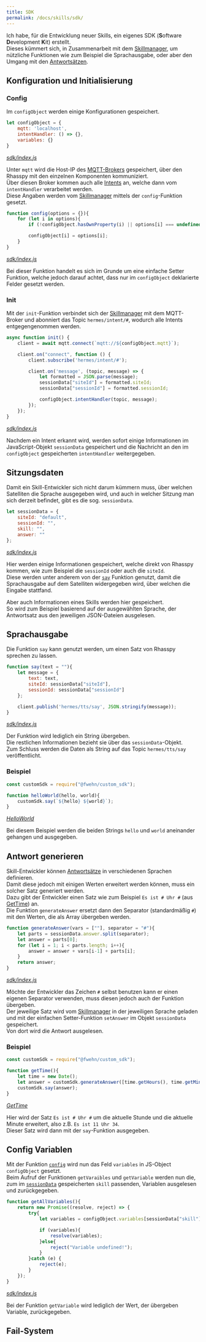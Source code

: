 ```yaml
---
title: SDK
permalink: /docs/skills/sdk/
---
```


Ich habe, für die Entwicklung neuer Skills, ein eigenes SDK (**S**oftware **D**evelopment **K**it) erstellt.  
Dieses kümmert sich, in Zusammenarbeit mit dem [Skillmanager](./../client/skillmanager.md), um nützliche Funktionen wie zum Beispiel die Sprachausgabe, oder aber den Umgang mit den [Antwortsätzen](./locales.md#Antwortsätze).  

## Konfiguration und Initialisierung

### Config

Im ``configObject`` werden einige Konfigurationen gespeichert.

````javascript
let configObject = {
    mqtt: 'localhost',
    intentHandler: () => {},
    variables: {}
}
````
*[sdk/index.js](https://github.com/fwehn/pp-voiceassistant/blob/main/src/sdk/index.js)*

Unter ``mqtt`` wird die Host-IP des [MQTT-Brokers](https://mqtt.org/) gespeichert, über den Rhasspy mit den einzelnen Komponenten kommuniziert.  
Über diesen Broker kommen auch alle [Intents](https://rhasspy.readthedocs.io/en/latest/intent-recognition/#mqtthermes) an, welche dann vom ``intentHandler`` verarbeitet werden.  
Diese Angaben werden vom [Skillmanager](./../client/skillmanager.md) mittels der ``config``-Funktion gesetzt.

````javascript
function config(options = {}){
    for (let i in options){
        if (!configObject.hasOwnProperty(i) || options[i] === undefined || options[i] === null) continue;

        configObject[i] = options[i];
    }
}
```` 
*[sdk/index.js](https://github.com/fwehn/pp-voiceassistant/blob/main/src/sdk/index.js)*

Bei dieser Funktion handelt es sich im Grunde um eine einfache Setter Funktion, welche jedoch darauf achtet, dass nur im ``configObject`` deklarierte Felder gesetzt werden.

### Init

Mit der ``init``-Funktion verbindet sich der [Skillmanager](./../client/skillmanager.md) mit dem MQTT-Broker und abonniert das Topic ``hermes/intent/#``, wodurch alle Intents entgegengenommen werden.

````javascript
async function init() {
    client = await mqtt.connect(`mqtt://${configObject.mqtt}`);

    client.on("connect", function () {
        client.subscribe('hermes/intent/#');

        client.on('message', (topic, message) => {
            let formatted = JSON.parse(message);
            sessionData["siteId"] = formatted.siteId;
            sessionData["sessionId"] = formatted.sessionId;

            configObject.intentHandler(topic, message);
        });
    });
}
````
*[sdk/index.js](https://github.com/fwehn/pp-voiceassistant/blob/main/src/sdk/index.js)*

Nachdem ein Intent erkannt wird, werden sofort einige Informationen im JavaScript-Objekt ``sessionData`` gespeichert und die Nachricht an den im ``configObject`` gespeicherten ``intentHandler`` weitergegeben.  

## Sitzungsdaten

Damit ein Skill-Entwickler sich nicht darum kümmern muss, über welchen Satelliten die Sprache ausgegeben wird, und auch in welcher Sitzung man sich derzeit befindet, gibt es die sog. ``sessionData``.

````javascript
let sessionData = {
    siteId: "default",
    sessionId: "",
    skill: "",
    answer: ""
};
````
*[sdk/index.js](https://github.com/fwehn/pp-voiceassistant/blob/main/src/sdk/index.js)*

Hier werden einige Informationen gespeichert, welche direkt von Rhasspy kommen, wie zum Beispiel die ``sessionId`` oder auch die ``siteId``.  
Diese werden unter anderem von der [``say``](#Sprachausgabe) Funktion genutzt, damit die Sprachausgabe auf dem Satelliten widergegeben wird, über welchen die Eingabe stattfand.  

Aber auch Informationen eines Skills werden hier gespeichert.  
So wird zum Beispiel basierend auf der ausgewählten Sprache, der Antwortsatz aus den jeweiligen JSON-Dateien ausgelesen.  

## Sprachausgabe

Die Funktion ``say`` kann genutzt werden, um einen Satz von Rhasspy sprechen zu lassen.

````javascript
function say(text = ""){
    let message = {
        text: text,
        siteId: sessionData["siteId"],
        sessionId: sessionData["sessionId"]
    };

    client.publish('hermes/tts/say', JSON.stringify(message));
}
````
*[sdk/index.js](https://github.com/fwehn/pp-voiceassistant/blob/main/src/sdk/index.js)*

Der Funktion wird lediglich ein String übergeben.  
Die restlichen Informationen bezieht sie über das ``sessionData``-Objekt.  
Zum Schluss werden die Daten als String auf das Topic ``hermes/tts/say`` veröffentlicht.   

### Beispiel

````javascript
const customSdk = require("@fwehn/custom_sdk");

function helloWorld(hello, world){
    customSdk.say(`${hello} ${world}`);
}
````
*[HelloWorld](https://github.com/fwehn/pp-voiceassistant/blob/main/src/server/public/HelloWorld/latest/src/index.js)*

Bei diesem Beispiel werden die beiden Strings ``hello`` und ``world`` aneinander gehangen und ausgegeben.

## Antwort generieren

Skill-Entwickler können [Antwortsätze]() in verschiedenen Sprachen definieren.  
Damit diese jedoch mit einigen Werten erweitert werden können, muss ein solcher Satz generiert werden.  
Dazu gibt der Entwickler einen Satz wie zum Beispiel ``Es ist # Uhr #`` (aus [GetTime](https://github.com/fwehn/pp-voiceassistant/blob/main/src/server/public/GetTime/latest/src/index.js)) an.  
Die Funktion ``generateAnswer`` ersetzt dann den Separator (standardmäßig ``#``) mit den Werten, die als Array übergeben werden.  

````javascript
function generateAnswer(vars = [""], separator = "#"){
    let parts = sessionData.answer.split(separator);
    let answer = parts[0];
    for (let i = 1; i < parts.length; i++){
        answer = answer + vars[i-1] + parts[i];
    }
    return answer;
}
````
*[sdk/index.js](https://github.com/fwehn/pp-voiceassistant/blob/main/src/sdk/index.js)*

Möchte der Entwickler das Zeichen ``#`` selbst benutzen kann er einen eigenen Separator verwenden, muss diesen jedoch auch der Funktion übergeben.  
Der jeweilige Satz wird vom [Skillmanager](./../client/skillmanager.md) in der jeweiligen Sprache geladen und mit der einfachen Setter-Funktion ``setAnswer`` im Objekt ``sessionData`` gespeichert.  
Von dort wird die Antwort ausgelesen.  

### Beispiel

````javascript
const customSdk = require("@fwehn/custom_sdk");

function getTime(){
    let time = new Date();
    let answer = customSdk.generateAnswer([time.getHours(), time.getMinutes()]);
    customSdk.say(answer);
}
````
*[GetTime](https://github.com/fwehn/pp-voiceassistant/blob/main/src/server/public/GetTime/latest/src/index.js)*

Hier wird der Satz ``Es ist # Uhr #`` um die aktuelle Stunde und die aktuelle Minute erweitert, also z.B. ``Es ist 11 Uhr 34``.  
Dieser Satz wird dann mit der ``say``-Funktion ausgegeben.

## Config Variablen 

Mit der Funktion [``config``](#config) wird nun das Feld ``variables`` in JS-Object ``configObject`` gesetzt.  
Beim Aufruf der Funktionen ``getVaraibles`` und ``getVariable`` werden nun die, zum im [``sessionData``](#sitzungsdaten) gespeicherten ``skill`` passenden, Variablen ausgelesen und zurückgegeben.

````javascript
function getAllVariables(){
    return new Promise((resolve, reject) => {
        try{
            let variables = configObject.variables[sessionData["skill"]];

            if (variables){
                resolve(variables);
            }else{
                reject("Variable undefined!");
            }
        }catch (e) {
            reject(e);
        }
    });
}
````
*[sdk/index.js](https://github.com/fwehn/pp-voiceassistant/blob/main/src/sdk/index.js)*

Bei der Funktion ``getVariable`` wird lediglich der Wert, der übergeben Variable, zurückgegeben.

## Fail-System

[//]: #fail-system (TODO dokumentieren)